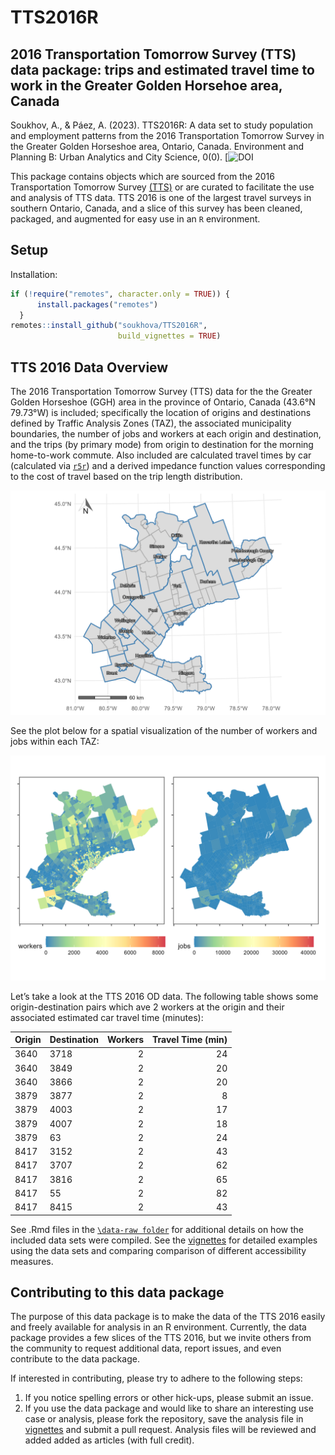 
<!-- README.md is generated from README.Rmd. Please edit that file -->

# TTS2016R

## 2016 Transportation Tomorrow Survey (TTS) data package: trips and estimated travel time to work in the Greater Golden Horsehoe area, Canada

Soukhov, A., & Páez, A. (2023). TTS2016R: A data set to study population and employment patterns from the 2016 Transportation Tomorrow Survey in the Greater Golden Horseshoe area, Ontario, Canada. Environment and Planning B: Urban Analytics and City Science, 0(0). [![DOI](https://doi-org.libaccess.lib.mcmaster.ca/10.1177/23998083221146781)

This package contains objects which are sourced from the 2016
Transportation Tomorrow Survey [(TTS)](http://dmg.utoronto.ca/drs) or
are curated to facilitate the use and analysis of TTS data. TTS 2016 is
one of the largest travel surveys in southern Ontario, Canada, and a
slice of this survey has been cleaned, packaged, and augmented for easy
use in an `R` environment.



<!-- badges: start -->
<!-- badges: end -->

## Setup

Installation:

``` r
if (!require("remotes", character.only = TRUE)) {
      install.packages("remotes")
  }
remotes::install_github("soukhova/TTS2016R",
                        build_vignettes = TRUE)
```

## TTS 2016 Data Overview

The 2016 Transportation Tomorrow Survey (TTS) data for the the Greater
Golden Horseshoe (GGH) area in the province of Ontario, Canada (43.6°N
79.73°W) is included; specifically the location of origins and
destinations defined by Traffic Analysis Zones (TAZ), the associated
municipality boundaries, the number of jobs and workers at each origin
and destination, and the trips (by primary mode) from origin to
destination for the morning home-to-work commute. Also included are
calculated travel times by car (calculated via
[`r5r`](https://github.com/ipeaGIT/r5r)) and a derived impedance
function values corresponding to the cost of travel based on the trip
length distribution.

<img src="man/figures/TTS16-survey-area.png"  />

See the plot below for a spatial visualization of the number of workers
and jobs within each TAZ:

<img src="man/figures/tts-workers-jobs-plot.png"  />

Let’s take a look at the TTS 2016 OD data. The following table shows
some origin-destination pairs which ave 2 workers at the origin and
their associated estimated car travel time (minutes):
<table>
<thead>
<tr>
<th style="text-align:left;">
Origin
</th>
<th style="text-align:left;">
Destination
</th>
<th style="text-align:right;">
Workers
</th>
<th style="text-align:right;">
Travel Time (min)
</th>
</tr>
</thead>
<tbody>
<tr>
<td style="text-align:left;">
3640
</td>
<td style="text-align:left;">
3718
</td>
<td style="text-align:right;">
2
</td>
<td style="text-align:right;">
24
</td>
</tr>
<tr>
<td style="text-align:left;">
3640
</td>
<td style="text-align:left;">
3849
</td>
<td style="text-align:right;">
2
</td>
<td style="text-align:right;">
20
</td>
</tr>
<tr>
<td style="text-align:left;">
3640
</td>
<td style="text-align:left;">
3866
</td>
<td style="text-align:right;">
2
</td>
<td style="text-align:right;">
20
</td>
</tr>
<tr>
<td style="text-align:left;">
3879
</td>
<td style="text-align:left;">
3877
</td>
<td style="text-align:right;">
2
</td>
<td style="text-align:right;">
8
</td>
</tr>
<tr>
<td style="text-align:left;">
3879
</td>
<td style="text-align:left;">
4003
</td>
<td style="text-align:right;">
2
</td>
<td style="text-align:right;">
17
</td>
</tr>
<tr>
<td style="text-align:left;">
3879
</td>
<td style="text-align:left;">
4007
</td>
<td style="text-align:right;">
2
</td>
<td style="text-align:right;">
18
</td>
</tr>
<tr>
<td style="text-align:left;">
3879
</td>
<td style="text-align:left;">
63
</td>
<td style="text-align:right;">
2
</td>
<td style="text-align:right;">
24
</td>
</tr>
<tr>
<td style="text-align:left;">
8417
</td>
<td style="text-align:left;">
3152
</td>
<td style="text-align:right;">
2
</td>
<td style="text-align:right;">
43
</td>
</tr>
<tr>
<td style="text-align:left;">
8417
</td>
<td style="text-align:left;">
3707
</td>
<td style="text-align:right;">
2
</td>
<td style="text-align:right;">
62
</td>
</tr>
<tr>
<td style="text-align:left;">
8417
</td>
<td style="text-align:left;">
3816
</td>
<td style="text-align:right;">
2
</td>
<td style="text-align:right;">
65
</td>
</tr>
<tr>
<td style="text-align:left;">
8417
</td>
<td style="text-align:left;">
55
</td>
<td style="text-align:right;">
2
</td>
<td style="text-align:right;">
82
</td>
</tr>
<tr>
<td style="text-align:left;">
8417
</td>
<td style="text-align:left;">
8415
</td>
<td style="text-align:right;">
2
</td>
<td style="text-align:right;">
43
</td>
</tr>
</tbody>
</table>

See .Rmd files in the
[`\data-raw folder`](https://github.com/soukhova/TTS2016R/tree/master/data-raw)
for additional details on how the included data sets were compiled. See
the [vignettes](https://soukhova.github.io/TTS2016R/index.html) for
detailed examples using the data sets and comparing comparison of
different accessibility measures.

## Contributing to this data package

The purpose of this data package is to make the data of the TTS 2016
easily and freely available for analysis in an R environment. Currently,
the data package provides a few slices of the TTS 2016, but we invite
others from the community to request additional data, report issues, and
even contribute to the data package.

If interested in contributing, please try to adhere to the following
steps:

1.  If you notice spelling errors or other hick-ups, please submit an
    issue.
2.  If you use the data package and would like to share an interesting
    use case or analysis, please fork the repository, save the analysis
    file in
    [vignettes](https://github.com/soukhova/TTS2016R/tree/master/vignettes/articles)
    and submit a pull request. Analysis files will be reviewed and added
    added as articles (with full credit).
